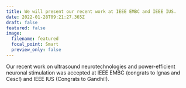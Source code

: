 ```yaml
---
title: We will present our recent work at IEEE EMBC and IEEE IUS.
date: 2022-01-28T09:21:27.365Z
draft: false
featured: false
image:
  filename: featured
  focal_point: Smart
  preview_only: false
---
```


Our recent work on ultrasound neurotechnologies and power-efficient neuronal stimulation was accepted at IEEE EMBC (congrats to Ignas and Cesc!) and IEEE IUS (Congrats to Gandhi!).
